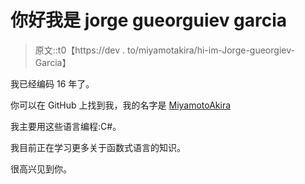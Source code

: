 # 你好我是 jorge gueorguiev garcia

> 原文::t0【https://dev . to/miyamotakira/hi-im-Jorge-gueorgiev-Garcia】

我已经编码 16 年了。

你可以在 GitHub 上找到我，我的名字是 [MiyamotoAkira](https://github.com/MiyamotoAkira)

我主要用这些语言编程:C#。

我目前正在学习更多关于函数式语言的知识。

很高兴见到你。